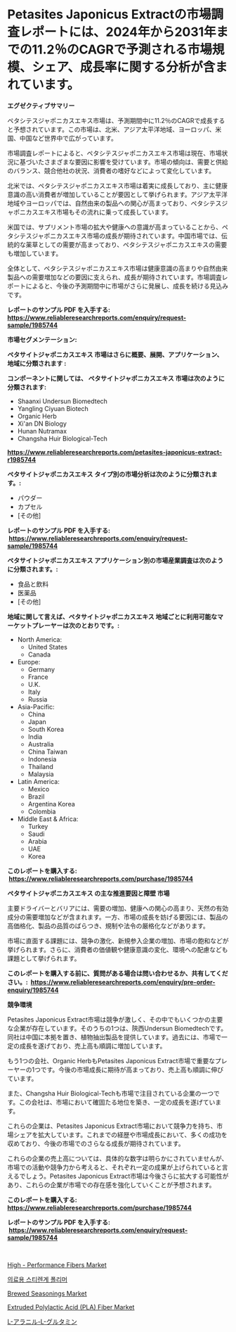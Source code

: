 <p><h1>Petasites Japonicus Extractの市場調査レポートには、2024年から2031年までの11.2％のCAGRで予測される市場規模、シェア、成長率に関する分析が含まれています。</h1></p><p><strong>エグゼクティブサマリー</strong></p>
<p><p>ペタシテスジャポニカスエキス市場は、予測期間中に11.2％のCAGRで成長すると予想されています。この市場は、北米、アジア太平洋地域、ヨーロッパ、米国、中国など世界中で広がっています。</p><p>市場調査レポートによると、ペタシテスジャポニカスエキス市場は現在、市場状況に基づいたさまざまな要因に影響を受けています。市場の傾向は、需要と供給のバランス、競合他社の状況、消費者の嗜好などによって変化しています。</p><p>北米では、ペタシテスジャポニカスエキス市場は着実に成長しており、主に健康意識の高い消費者が増加していることが要因として挙げられます。アジア太平洋地域やヨーロッパでは、自然由来の製品への関心が高まっており、ペタシテスジャポニカスエキス市場もその流れに乗って成長しています。</p><p>米国では、サプリメント市場の拡大や健康への意識が高まっていることから、ペタシテスジャポニカスエキス市場の成長が期待されています。中国市場では、伝統的な薬草としての需要が高まっており、ペタシテスジャポニカスエキスの需要も増加しています。</p><p>全体として、ペタシテスジャポニカスエキス市場は健康意識の高まりや自然由来製品への需要増加などの要因に支えられ、成長が期待されています。市場調査レポートによると、今後の予測期間中に市場がさらに発展し、成長を続ける見込みです。</p></p>
<p><strong>レポートのサンプル PDF を入手する: <a href="https://www.reliableresearchreports.com/enquiry/request-sample/1985744">https://www.reliableresearchreports.com/enquiry/request-sample/1985744</a></strong></p>
<p><strong>市場セグメンテーション:</strong></p>
<p><strong> ペタサイトジャポニカスエキス 市場はさらに概要、展開、アプリケーション、地域に分類されます :</strong></p>
<p><strong>コンポーネントに関しては、 ペタサイトジャポニカスエキス 市場は次のように分類されます: &nbsp;</strong></p>
<p><ul><li>Shaanxi Undersun Biomedtech</li><li>Yangling Ciyuan Biotech</li><li>Organic Herb</li><li>Xi'an DN Biology</li><li>Hunan Nutramax</li><li>Changsha Huir Biological-Tech</li></ul></p>
<p><strong><a href="https://www.reliableresearchreports.com/petasites-japonicus-extract-r1985744">https://www.reliableresearchreports.com/petasites-japonicus-extract-r1985744</a></strong></p>
<p><strong> ペタサイトジャポニカスエキス タイプ別の市場分析は次のように分類されます。:</strong></p>
<p><ul><li>パウダー</li><li>カプセル</li><li>[その他]</li></ul></p>
<p><strong>レポートのサンプル PDF を入手する: &nbsp;<a href="https://www.reliableresearchreports.com/enquiry/request-sample/1985744">https://www.reliableresearchreports.com/enquiry/request-sample/1985744</a></strong></p>
<p><strong> ペタサイトジャポニカスエキス アプリケーション別の市場産業調査は次のように分類されます。:</strong></p>
<p><ul><li>食品と飲料</li><li>医薬品</li><li>[その他]</li></ul></p>
<p><strong>地域に関して言えば、ペタサイトジャポニカスエキス 地域ごとに利用可能なマーケットプレーヤーは次のとおりです。:</strong></p>
<p><ul>
    <li>
        North America:
        <ul>
            <li>United States</li>
            <li>Canada</li>
        </ul>
    </li>
    <li>
        Europe:
        <ul>
            <li>Germany</li>
            <li>France</li>
            <li>U.K.</li>
            <li>Italy</li>
            <li>Russia</li>
        </ul>
    </li>
    <li>
        Asia-Pacific:
        <ul>
            <li>China</li>
            <li>Japan</li>
            <li>South Korea</li>
            <li>India</li>
            <li>Australia</li>
            <li>China Taiwan</li>
            <li>Indonesia</li>
            <li>Thailand</li>
            <li>Malaysia</li>
        </ul>
    </li>
    <li>
        Latin America:
        <ul>
            <li>Mexico</li>
            <li>Brazil</li>
            <li>Argentina Korea</li>
            <li>Colombia</li>
        </ul>
    </li>
    <li>
        Middle East & Africa:
        <ul>
            <li>Turkey</li>
            <li>Saudi</li>
            <li>Arabia</li>
            <li>UAE</li>
            <li>Korea</li>
        </ul>
    </li>
    </ul></p>
<p><strong>このレポートを購入する: &nbsp;<a href="https://www.reliableresearchreports.com/purchase/1985744">https://www.reliableresearchreports.com/purchase/1985744</a></strong></p>
<p><strong>ペタサイトジャポニカスエキス の主な推進要因と障壁 市場</strong></p>
<p><p>主要ドライバーとバリアには、需要の増加、健康への関心の高まり、天然の有効成分の需要増加などが含まれます。一方、市場の成長を妨げる要因には、製品の高価格化、製品の品質のばらつき、規制や法令の厳格化などがあります。</p><p>市場に直面する課題には、競争の激化、新規参入企業の増加、市場の飽和などが挙げられます。さらに、消費者の価値観や健康意識の変化、環境への配慮なども課題として挙げられます。</p></p>
<p><strong>このレポートを購入する前に、質問がある場合は問い合わせるか、共有してください。:&nbsp; <a href="https://www.reliableresearchreports.com/enquiry/pre-order-enquiry/1985744">https://www.reliableresearchreports.com/enquiry/pre-order-enquiry/1985744</a></strong></p>
<p><strong>競争環境</strong></p>
<p><p>Petasites Japonicus Extract市場は競争が激しく、その中でもいくつかの主要な企業が存在しています。そのうちの1つは、陝西Undersun Biomedtechです。同社は中国に本拠を置き、植物抽出製品を提供しています。過去には、市場で一定の成長を遂げており、売上高も順調に増加しています。</p><p>もう1つの会社、Organic HerbもPetasites Japonicus Extract市場で重要なプレーヤーの1つです。今後の市場成長に期待が高まっており、売上高も順調に伸びています。</p><p>また、Changsha Huir Biological-Techも市場で注目されている企業の一つです。この会社は、市場において確固たる地位を築き、一定の成長を遂げています。</p><p>これらの企業は、Petasites Japonicus Extract市場において競争力を持ち、市場シェアを拡大しています。これまでの経歴や市場成長において、多くの成功を収めており、今後の市場でのさらなる成長が期待されています。</p><p>これらの企業の売上高については、具体的な数字は明らかにされていませんが、市場での活動や競争力から考えると、それぞれ一定の成果が上げられていると言えるでしょう。Petasites Japonicus Extract市場は今後さらに拡大する可能性があり、これらの企業が市場での存在感を強化していくことが予想されます。</p></p>
<p><strong>このレポートを購入する: &nbsp; <a href="https://www.reliableresearchreports.com/purchase/1985744">https://www.reliableresearchreports.com/purchase/1985744</a></strong></p>
<p><strong>レポートのサンプル PDF を入手する: &nbsp;<a href="https://www.reliableresearchreports.com/enquiry/request-sample/1985744">https://www.reliableresearchreports.com/enquiry/request-sample/1985744</a></strong><strong></strong></p>
<p>&nbsp;</p>
<p><p><a href="https://github.com/gamblestampleyjenny50m5sl6/Market-Research-Report-List-3/blob/main/high-performance-fibers-market.md">High - Performance Fibers Market</a></p><p><a href="https://medium.com/@stanleylyittle554467/%EA%B8%80%EB%A1%9C%EB%B2%8C-%EC%9D%98%EB%A3%8C-%EC%8A%A4%ED%85%8C%EB%A6%B0%EA%B3%84-%EA%B3%A0%EB%B6%84%EC%9E%90-%EC%8B%9C%EC%9E%A5-%EB%B2%94%EC%9C%84-%EB%B0%8F-2024%EB%85%84%EB%B6%80%ED%84%B0-2031%EB%85%84%EA%B9%8C%EC%A7%80-%EC%98%88%EC%83%81%EB%90%9C-%EB%B9%A0%EB%A5%B4%EA%B2%8C-%EC%84%B1%EC%9E%A5%ED%95%98%EB%8A%94-cagr%EC%97%90-%EB%8C%80%ED%95%9C-%EC%B2%A0%EC%A0%80%ED%95%9C-%EB%B6%84%EC%84%9D-87a024626617">의료용 스티렌계 폴리머</a></p><p><a href="https://issuu.com/reportprime-2/docs/brewed-seasonings-market-size-2030.pptx">Brewed Seasonings Market</a></p><p><a href="https://github.com/wwwkeltoum/Market-Research-Report-List-3/blob/main/extruded-polylactic-acid-pla-fiber-market.md">Extruded Polylactic Acid (PLA) Fiber Market</a></p><p><a href="https://github.com/schmahlson/Market-Research-Report-List-2/blob/main/6226643117673.md">L-アラニル-L-グルタミン</a></p></p>
